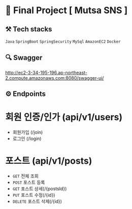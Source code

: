 # 🦁 Final Project [ Mutsa SNS ]

## ⚒️ Tech stacks 
`Java`  `SpringBoot`  `SpringSecurity`  `MySql`  `AmazonEC2`  `Docker`

## 🔍 Swagger
http://ec2-3-34-195-196.ap-northeast-2.compute.amazonaws.com:8080/swagger-ui/

## ⚙️ Endpoints
# 회원 인증/인가 (api/v1/users)
- 회원가입 (/join)
- 로그인 (/login)

# 포스트 (api/v1/posts)
- `GET` 전체 조회 
- `POST` 포스트 등록
- `GET` 포스트 상세(/{postsId})
- `PUT` 포스트 수정(/{id})
- `DELETE` 포스트 삭제(/{id})







